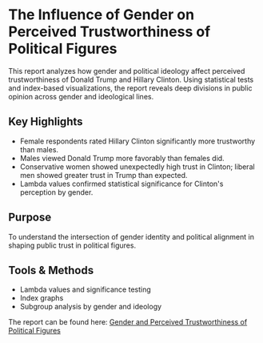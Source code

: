 # The Influence of Gender on Perceived Trustworthiness of Political Figures

This report analyzes how gender and political ideology affect perceived trustworthiness of Donald Trump and Hillary Clinton. Using statistical tests and index-based visualizations, the report reveals deep divisions in public opinion across gender and ideological lines.

## Key Highlights
- Female respondents rated Hillary Clinton significantly more trustworthy than males.
- Males viewed Donald Trump more favorably than females did.
- Conservative women showed unexpectedly high trust in Clinton; liberal men showed greater trust in Trump than expected.
- Lambda values confirmed statistical significance for Clinton's perception by gender.

## Purpose
To understand the intersection of gender identity and political alignment in shaping public trust in political figures.

## Tools & Methods
- Lambda values and significance testing
- Index graphs
- Subgroup analysis by gender and ideology

The report can be found here: [Gender and Perceived Trustworthiness of Political Figures](./The%20Influence%20of%20Gender%20on%20Perceived%20Trustworthiness%20of%20Political%20Figures.pdf)
